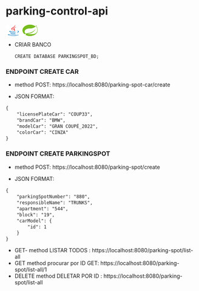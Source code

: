 # parking-control-api
<div>
   <img align="center" alt="Diego-Java" height="30" width="40" src="https://raw.githubusercontent.com/devicons/devicon/master/icons/java/java-original.svg">
  <img align="center" alt="Diego-Spring" height="30" width="40" src="https://raw.githubusercontent.com/devicons/devicon/master/icons/spring/spring-original.svg">
 <div/>
   
   

* CRIAR BANCO
   
   ```
   CREATE DATABASE PARKINGSPOT_BD;
    ```
   

### ENDPOINT CREATE CAR
   * method POST: https://localhost:8080/parking-spot-car/create
   
   * JSON FORMAT:
  
```
{
    "licensePlateCar": "COUP33",
    "brandCar": "BMW",
    "modelCar": "GRAN COUPÉ_2022",
    "colorCar": "CINZA"
}
```
### ENDPOINT CREATE PARKINGSPOT
   * method POST: https://localhost:8080/parking-spot/create
   
   * JSON FORMAT:

```
{
    "parkingSpotNumber": "880",
    "responsibleName": "TRUNKS",
    "apartment": "544",
    "block": "19",
    "carModel": {
        "id": 1
    }
}
```
* GET- method LISTAR TODOS : https://localhost:8080/parking-spot/list-all
* GET method procurar por ID GET: https://localhost:8080/parking-spot/list-all/1 
* DELETE method DELETAR POR ID : https://localhost:8080/parking-spot/list-all
